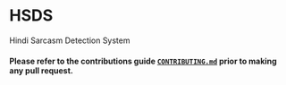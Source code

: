 # HSDS
Hindi Sarcasm Detection System 

#### Please refer to the contributions guide [`CONTRIBUTING.md`](https://github.com/amansinha09/HSDS/blob/master/CONTRIBUTING.md) prior to making any pull request.
